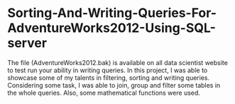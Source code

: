 # Sorting-And-Writing-Queries-For-AdventureWorks2012-Using-SQL-server
The file (AdventureWorks2012.bak)  is available on all data scientist website to test run your ability in writing queries. In this project, I was able to showcase some of my talents in filtering, sorting and writing queries.
Considering some task, I was able to join, group and filter some tables in the whole queries. Also, some mathematical functions were used.
